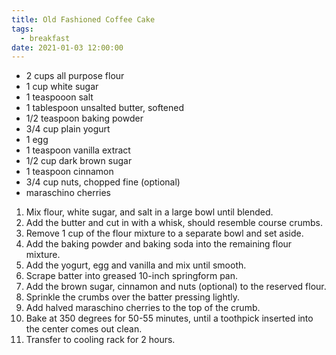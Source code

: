 ```yaml
---
title: Old Fashioned Coffee Cake
tags:
  - breakfast
date: 2021-01-03 12:00:00
---
```


- 2 cups all purpose flour
- 1 cup white sugar
- 1 teaspooon salt
- 1 tablespoon unsalted butter, softened
- 1/2 teaspoon baking powder
- 3/4 cup plain yogurt
- 1 egg
- 1 teaspoon vanilla extract
- 1/2 cup dark brown sugar
- 1 teaspoon cinnamon
- 3/4 cup nuts, chopped fine (optional)
- maraschino cherries

1. Mix flour, white sugar, and salt in a large bowl until blended.
2. Add the butter and cut in with a whisk, should resemble course crumbs.
3. Remove 1 cup of the flour mixture to a separate bowl and set aside.
4. Add the baking powder and baking soda into the remaining flour mixture.
5. Add the yogurt, egg and vanilla and mix until smooth.
6. Scrape batter into greased 10-inch springform pan.
7. Add the brown sugar, cinnamon and nuts (optional) to the reserved flour. 
8. Sprinkle the crumbs over the batter pressing lightly. 
9. Add halved maraschino cherries to the top of the crumb. 
10. Bake at 350 degrees for 50-55 minutes, until a toothpick inserted into the center comes out clean. 
11. Transfer to cooling rack for 2 hours.
